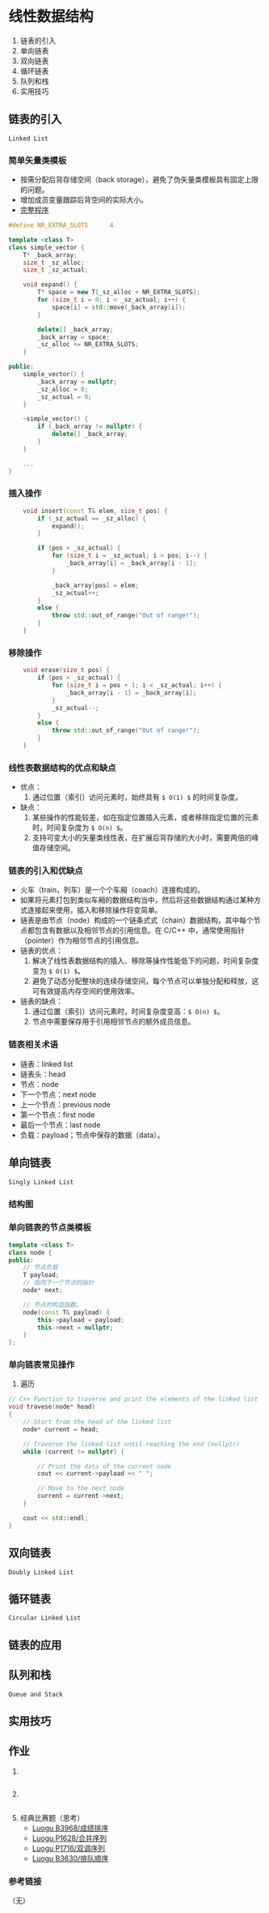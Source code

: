 # 线性数据结构

1. 链表的引入
1. 单向链表
1. 双向链表
1. 循环链表
1. 队列和栈
1. 实用技巧

		
## 链表的引入

`Linked List`

	
### 简单矢量类模板

- 按需分配后背存储空间（back storage），避免了伪矢量类模板具有固定上限的问题。
- 增加成员变量跟踪后背空间的实际大小。
- [完整程序](https://gitee.com/vincentwei7/PLZS/blob/main/source/noi-csp-j/lesson-3/my-vector.cpp)

```cpp
#define NR_EXTRA_SLOTS      4

template <class T>
class simple_vector {
    T* _back_array;
    size_t _sz_alloc;
    size_t _sz_actual;

    void expand() {
        T* space = new T[_sz_alloc + NR_EXTRA_SLOTS];
        for (size_t i = 0; i < _sz_actual; i++) {
            space[i] = std::move(_back_array[i]);
        }

        delete[] _back_array;
        _back_array = space;
        _sz_alloc += NR_EXTRA_SLOTS;
    }

public:
    simple_vector() {
        _back_array = nullptr;
        _sz_alloc = 0;
        _sz_actual = 0;
    }

    ~simple_vector() {
        if (_back_array != nullptr) {
            delete[] _back_array;
        }
    }

    ...
}
```

	
### 插入操作

```cpp
    void insert(const T& elem, size_t pos) {
        if (_sz_actual == _sz_alloc) {
            expand();
        }

        if (pos < _sz_actual) {
            for (size_t i = _sz_actual; i > pos; i--) {
                _back_array[i] = _back_array[i - 1];
            }

            _back_array[pos] = elem;
            _sz_actual++;
        }
        else {
            throw std::out_of_range("Out of range!");
        }
    }
```

	
### 移除操作

```cpp
    void erase(size_t pos) {
        if (pos < _sz_actual) {
            for (size_t i = pos + 1; i < _sz_actual; i++) {
                _back_array[i - 1] = _back_array[i];
            }
            _sz_actual--;
        }
        else {
            throw std::out_of_range("Out of range!");
        }
    }
```

	
### 线性表数据结构的优点和缺点

- 优点：
   1. 通过位置（索引）访问元素时，始终具有 `$ O(1) $` 的时间复杂度。
- 缺点：
   1. 某些操作的性能较差，如在指定位置插入元素，或者移除指定位置的元素时，时间复杂度为 `$ O(n) $`。
   1. 支持可变大小的矢量类线性表，在扩展后背存储的大小时，需要两倍的峰值存储空间。

	
### 链表的引入和优缺点

- 火车（train，列车）是一个个车厢（coach）连接构成的。
- 如果将元素打包到类似车厢的数据结构当中，然后将这些数据结构通过某种方式连接起来使用，插入和移除操作将变简单。
- 链表是由节点（node）构成的一个链条式式（chain）数据结构，其中每个节点都包含有数据以及相邻节点的引用信息。在 C/C++ 中，通常使用指针（pointer）作为相邻节点的引用信息。
- 链表的优点：
   1. 解决了线性表数据结构的插入、移除等操作性能低下的问题，时间复杂度变为 `$ O(1) $`。
   1. 避免了动态分配整块的连续存储空间，每个节点可以单独分配和释放，这可有效提高内存空间的使用效率。
- 链表的缺点：
   1. 通过位置（索引）访问元素时，时间复杂度变高：`$ O(n) $`。
   1. 节点中需要保存用于引用相邻节点的额外成员信息。

	
### 链表相关术语

- 链表：linked list
- 链表头：head
- 节点：node
- 下一个节点：next node
- 上一个节点：previous node
- 第一个节点：first node
- 最后一个节点：last node
- 负载：payload；节点中保存的数据（data）。

		
## 单向链表

`Singly Linked List`

	
### 结构图

	
### 单向链表的节点类模板

```cpp
template <class T>
class node {
public:
    // 节点负载
    T payload;
    // 指向下一个节点的指针
    node* next;

    // 节点的构造函数。
    node(const T& payload) {
        this->payload = payload;
        this->next = nullptr;
    }
};
```

	
### 单向链表常见操作

1) 遍历

```cpp
// C++ Function to traverse and print the elements of the linked list
void travese(node* head)
{
    // Start from the head of the linked list
    node* current = head;

    // Traverse the linked list until reaching the end (nullptr)
    while (current != nullptr) {

        // Print the data of the current node
        cout << current->payload << " ";

        // Move to the next node
        current = current->next;
    }

    cout << std::endl;
}
```


		
## 双向链表

`Doubly Linked List`

		
## 循环链表

`Circular Linked List`

		
## 链表的应用

		
## 队列和栈

`Queue and Stack`

		
## 实用技巧

		
## 作业

	
1) 

```console
```

	
2) 

```console
```
	
5) 经典比赛题（思考）
   - [Luogu B3968/成绩排序](https://www.luogu.com.cn/problem/B3968)
   - [Luogu P1628/合并序列](https://www.luogu.com.cn/problem/P1628)
   - [Luogu P1716/双调序列](https://www.luogu.com.cn/problem/P1716)
   - [Luogu B3630/排队顺序](https://www.luogu.com.cn/problem/B3630)

	
### 参考链接

（无）
